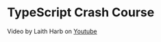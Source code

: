 # TypeScript Crash Course

Video by Laith Harb on [Youtube](https://www.youtube.com/watch?v=u3L_82m5X-M)
